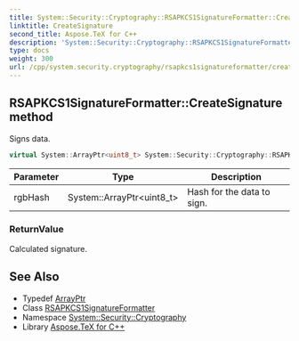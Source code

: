 ```yaml
---
title: System::Security::Cryptography::RSAPKCS1SignatureFormatter::CreateSignature method
linktitle: CreateSignature
second_title: Aspose.TeX for C++
description: 'System::Security::Cryptography::RSAPKCS1SignatureFormatter::CreateSignature method. Signs data in C++.'
type: docs
weight: 300
url: /cpp/system.security.cryptography/rsapkcs1signatureformatter/createsignature/
---
```

## RSAPKCS1SignatureFormatter::CreateSignature method


Signs data.

```cpp
virtual System::ArrayPtr<uint8_t> System::Security::Cryptography::RSAPKCS1SignatureFormatter::CreateSignature(System::ArrayPtr<uint8_t> rgbHash) override
```


| Parameter | Type | Description |
| --- | --- | --- |
| rgbHash | System::ArrayPtr\<uint8_t\> | Hash for the data to sign. |

### ReturnValue

Calculated signature.

## See Also

* Typedef [ArrayPtr](../../../system/arrayptr/)
* Class [RSAPKCS1SignatureFormatter](../)
* Namespace [System::Security::Cryptography](../../)
* Library [Aspose.TeX for C++](../../../)
